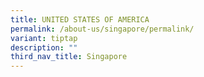 ```yaml
---
title: UNITED STATES OF AMERICA
permalink: /about-us/singapore/permalink/
variant: tiptap
description: ""
third_nav_title: Singapore
---
```

